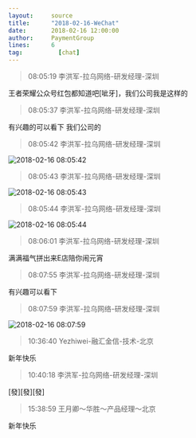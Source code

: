 ```yaml
---
layout:     source 
title:      "2018-02-16-WeChat"
date:       2018-02-16 12:00:00
author:     PaymentGroup
lines:      6 
tag:		  [chat]
---
```

> 08:05:19  李洪军-拉乌网络-研发经理-深圳  
   
王者荣耀公众号红包都知道吧[呲牙]，我们公司我是这样的  
   
> 08:05:37  李洪军-拉乌网络-研发经理-深圳  
   
有兴趣的可以看下 我们公司的  
   
> 08:05:42  李洪军-拉乌网络-研发经理-深圳  
   
![2018-02-16 08:05:42](http://static.cocolian.cn/img/201802/20180216_080542.png) 
   
> 08:05:43  李洪军-拉乌网络-研发经理-深圳  
   
![2018-02-16 08:05:43](http://static.cocolian.cn/img/201802/20180216_080543.png) 
   
> 08:05:44  李洪军-拉乌网络-研发经理-深圳  
   
![2018-02-16 08:05:44](http://static.cocolian.cn/img/201802/20180216_080544.png) 
   
> 08:06:01  李洪军-拉乌网络-研发经理-深圳  
   
满满福气拼出来E店陪你闹元宵  
   
> 08:07:55  李洪军-拉乌网络-研发经理-深圳  
   
有兴趣可以看下  
   
> 08:07:59  李洪军-拉乌网络-研发经理-深圳  
   
![2018-02-16 08:07:59](http://static.cocolian.cn/img/201802/20180216_080759.png) 
   
> 10:36:40  Yezhiwei-融汇金信-技术-北京  
   
新年快乐  
   
> 10:40:18  李洪军-拉乌网络-研发经理-深圳  
   
[發][發][發]  
   
> 15:38:59  王月卿～华胜～产品经理～北京  
   
新年快乐  
   
